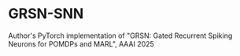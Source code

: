 # GRSN-SNN
Author's PyTorch implementation of "GRSN: Gated Recurrent Spiking Neurons for POMDPs and MARL", AAAI 2025
